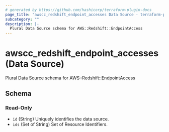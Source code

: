 ```yaml
---
# generated by https://github.com/hashicorp/terraform-plugin-docs
page_title: "awscc_redshift_endpoint_accesses Data Source - terraform-provider-awscc"
subcategory: ""
description: |-
  Plural Data Source schema for AWS::Redshift::EndpointAccess
---
```


# awscc_redshift_endpoint_accesses (Data Source)

Plural Data Source schema for AWS::Redshift::EndpointAccess



<!-- schema generated by tfplugindocs -->
## Schema

### Read-Only

- `id` (String) Uniquely identifies the data source.
- `ids` (Set of String) Set of Resource Identifiers.
